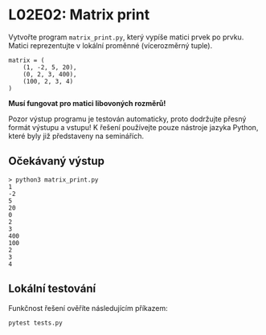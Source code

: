 # L02E02: Matrix print
Vytvořte program `matrix_print.py`, který vypíše matici prvek po prvku. Matici reprezentujte v lokální proměnné (vícerozměrný tuple).

```
matrix = (
    (1, -2, 5, 20),
    (0, 2, 3, 400),
    (100, 2, 3, 4)
)
```

**Musí fungovat pro matici libovoných rozměrů!**

Pozor výstup programu je testován automaticky, proto dodržujte přesný formát výstupu a vstupu! K řešení používejte pouze nástroje jazyka Python, které byly již představeny na seminářích.

## Očekávaný výstup
```
> python3 matrix_print.py
1
-2
5
20
0
2
3
400
100
2
3
4
```

## Lokální testování
Funkčnost řešení ověříte následujícím příkazem:

```bash
pytest tests.py
```